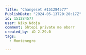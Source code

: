 ```yaml
---
Title: "Changeset #151284577"
PublishDate: "2024-05-13T20:20:17Z"
id: 151284577
user: Niko Ndoja
comment: Shtepi private me oborr
created_by: iD 2.29.0
tags:
  - Montenegro

---
```

